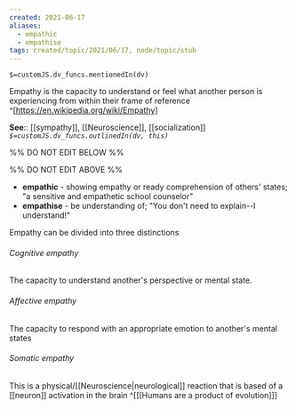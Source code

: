 ```yaml
---
created: 2021-06-17
aliases:
  - empathic
  - empathise
tags: created/topic/2021/06/17, node/topic/stub
---
```

`$=customJS.dv_funcs.mentionedIn(dv)`

Empathy is the capacity to understand or feel what another person is experiencing from within their frame of reference
^[https://en.wikipedia.org/wiki/Empathy]

**See**:: [[sympathy]], [[Neuroscience]], [[socialization]]
*`$=customJS.dv_funcs.outlinedIn(dv, this)`*

%% DO NOT EDIT BELOW %%

%% DO NOT EDIT ABOVE %%
- **empathic** - showing empathy or ready comprehension of others' states; "a sensitive and empathetic school counselor"  
- **empathise** -  be understanding of; "You don't need to explain--I understand!"  

Empathy can be divided into three distinctions

###### Cognitive empathy

The capacity to understand another's perspective or mental state.

###### Affective empathy

The capacity to respond with an appropriate emotion to another's mental states

###### Somatic empathy

This is a physical/[[Neuroscience|neurological]] reaction that is based of a [[neuron]] activation in the brain ^[[[Humans are a product of evolution]]]
